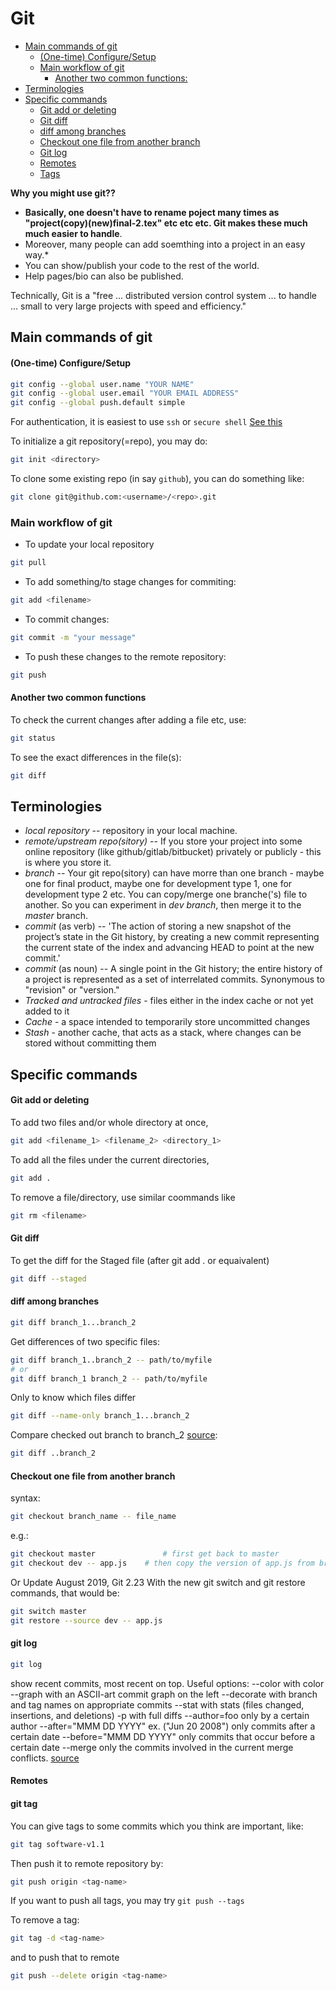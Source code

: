 # Git

- [Main commands of git](#main-commands-of-git)
    + [(One-time) Configure/Setup](#-one-time--configure-setup)
  * [Main workflow of git](#main-workflow-of-git)
    + [Another two common functions:](#another-two-common-functions)
- [Terminologies](#terminologies)
- [Specific commands](#specific-commands)
    + [Git add or deleting](#git-add-or-deleting)
    + [Git diff](#git-diff)
    + [diff among branches](#diff-among-branches)
    + [Checkout one file from another branch](#checkout-one-file-from-another-branch)
    + [Git log](#git-log)
    + [Remotes](#remotes)
    + [Tags](#git-tag)

**Why you might use git??**

 - **Basically, one doesn't have to rename poject many times as "project(copy)(new)final-2.tex" etc etc etc. Git makes these much much easier to handle**. 
 - Moreover, many people can add soemthing into a project in an easy way.*
 - You can show/publish your code to the rest of the world. 
 - Help pages/bio can also be published.

Technically, Git is a "free ... distributed version control system ... to handle ... small to very large projects with speed and efficiency."



## Main commands of git

#### (One-time) Configure/Setup
```bash
git config --global user.name "YOUR NAME"
git config --global user.email "YOUR EMAIL ADDRESS"
git config --global push.default simple
```
For authentication, it is easiest to use `ssh` or `secure shell` [See this](https://docs.github.com/en/github/authenticating-to-github/connecting-to-github-with-ssh)

To initialize a git repository(=repo), you may do:
```bash
git init <directory>
```

To clone some existing repo (in say `github`), you can do something like:
```bash
git clone git@github.com:<username>/<repo>.git
```


### Main workflow of git
- To update your local repository 
```bash 
git pull
```
- To add something/to stage changes for commiting: 
```bash 
git add <filename>
```
- To commit changes: 
```bash
git commit -m "your message"
```
- To push these changes to the remote repository:
```bash
git push
```

#### Another two common functions
To check the current changes after adding a file etc, use:
```bash
git status
```
To see the exact differences in the file(s):
```bash
git diff
```

## Terminologies
 - *local repository* -- repository in your local machine.
 - *remote/upstream repo(sitory)* -- If you store your project into some online repository (like github/gitlab/bitbucket) privately or publicly - this is where you store it. 
 - *branch* -- Your git repo(sitory) can have morre than one branch - maybe one for final product, maybe one for development type 1, one for development type 2 etc. You can copy/merge one branche('s) file to another. So you can experiment in *dev branch*, then merge it to the *master* branch.
 - *commit* (as verb) -- 'The action of storing a new snapshot of the project’s state in the Git history, by creating a new commit representing the current state of the index and advancing HEAD to point at the new commit.'
 - *commit* (as noun) -- A single point in the Git history; the entire history of a project is represented as a set of interrelated commits. Synonymous to "revision" or "version."
 - *Tracked and untracked files* - files either in the index cache or not yet added to it
 - *Cache* - a space intended to temporarily store uncommitted changes
 - *Stash* - another cache, that acts as a stack, where changes can be stored without committing them



## Specific commands

#### Git add or deleting

To add two files and/or whole directory at once,
```bash
git add <filename_1> <filename_2> <directory_1> 
```
To add all the files under the current directories, 
```bash
git add .
```
To remove a file/directory, use similar coommands like
```bash
git rm <filename>
```



#### Git diff

To get the diff for the Staged file (after git add . or equaivalent)
```bash
git diff --staged
```



#### diff among branches
```bash
git diff branch_1...branch_2
```

Get differences of two specific files:
```bash
git diff branch_1..branch_2 -- path/to/myfile
# or
git diff branch_1 branch_2 -- path/to/myfile
```

Only to know which files differ
```bash
git diff --name-only branch_1...branch_2
```

Compare checked out branch to branch_2 [source](https://stackoverflow.com/q/9834689/16426739): 
```bash
git diff ..branch_2
```


#### Checkout one file from another branch

syntax:
```bash
git checkout branch_name -- file_name
```
e.g.:
```bash
git checkout master               # first get back to master
git checkout dev -- app.js	  # then copy the version of app.js from branch "dev"
```
Or Update August 2019, Git 2.23
With the new git switch and git restore commands, that would be:
```bash
git switch master
git restore --source dev -- app.js
```

#### git log
```bash
git log
```
show recent commits, most recent on top. Useful options: --color with color --graph with an ASCII-art commit graph on the left --decorate with branch and tag names on appropriate commits --stat with stats (files changed, insertions, and deletions) -p with full diffs --author=foo only by a certain author --after="MMM DD YYYY" ex. ("Jun 20 2008") only commits after a certain date --before="MMM DD YYYY" only commits that occur before a certain date --merge only the commits involved in the current merge conflicts. [source](https://gist.github.com/iansheridan/870778)


#### Remotes


#### git tag
You can give tags to some commits which you think are important, like:
```bash
git tag software-v1.1
```
Then push it to remote repository by:
```bash
git push origin <tag-name>
```
If you want to push all tags, you may try `git push --tags`


To remove a tag:
```bash
git tag -d <tag-name>
```
and to push that to remote
```bash
git push --delete origin <tag-name>
```



